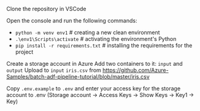 Clone the repository in VSCode

Open the console and run the following commands:
- `python -m venv env1` # creating a new clean environment
- `.\env1\Scripts\activate` # activating the environment's Python
- `pip install -r requirements.txt` # installing the requirements for the project

Create a storage account in Azure
Add two containers to it: `input` and `output`
Upload to `input` `iris.csv` from https://github.com/Azure-Samples/batch-adf-pipeline-tutorial/blob/master/iris.csv

Copy `.env.example` to `.env`
and enter your access key for the storage account to .env 
(Storage account -> Access Keys -> Show Keys -> Key1 -> Key)
